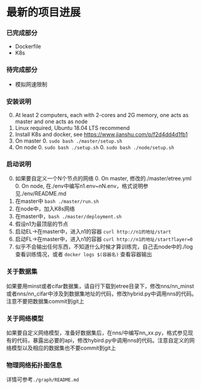 # 最新的项目进展
### 已完成部分
- Dockerfile
- K8s
### 待完成部分
- 模拟网速限制
### 安装说明
0. At least 2 computers, each with 2-cores and 2G memory, one acts as master and one acts as node
0. Linux required, Ubuntu 18.04 LTS recommend
0. Install K8s and docker, see https://www.jianshu.com/p/f2d4dd4d1fb1
0. On master
    0. ```sudo bash ./master/setup.sh```
0. On node
    0. ```sudo bash ./setup.sh```
    0. ```sudo bash ./node/setup.sh```
### 启动说明
0. 如果要自定义一个N个节点的网络
    0. On master, 修改的./master/etree.yml
    0. On node, 在./env中编写n1.env~nN.env，格式说明参见./env/README.md
0. 在master中 ```bash ./master/run.sh```
0. 在node中，加入K8s网络
0. 在master中，```bash ./master/deployment.sh```
0. 假设n1为最顶层的节点
0. 启动EL->在master中，进入n1的容器 ```curl http://n1的地址/start```
0. 启动FL->在master中，进入n1的容器 ```curl http://n1的地址/start?layer=0```
0. 似乎不会输出任何东西，不知道什么时候才算训练完，自己去node中的./log查看训练情况，或者 ```docker logs $(容器名)``` 查看容器输出
### 关于数据集
如果要用minst或者cifar数据集，请自行下载到etree目录下，修改nns/nn_minst或者nns/nn_cifar中涉及到数据集地址的代码，修改hybrid.py中调用nns的代码。注意不要把数据集commit到git上
### 关于网络模型
如果要自定义网络模型，准备好数据集后，在nns/中编写nn_xx.py，格式参见现有的代码，暴露出必要的api，修改hybird.py中调用nns的代码。注意自定义的网络模型以及相应的数据集也不要commit到git上
### 物理网络拓扑图信息
详情可参考`./graph/README.md`
